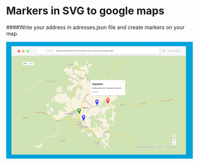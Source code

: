 # Markers in SVG to google maps

####Write your address in adresses.json file and create markers on your map.

![alt tag](https://raw.githubusercontent.com/daniel-inacio/apontadores-google-maps/master/img/print.png)
